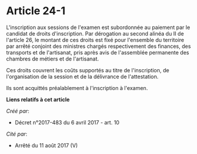 # Article 24-1

L'inscription aux sessions de l'examen est subordonnée au paiement par le candidat de droits d'inscription. Par dérogation au
second alinéa du II de l'article 26, le montant de ces droits est fixé pour l'ensemble du territoire par arrêté conjoint des
ministres chargés respectivement des finances, des transports et de l'artisanat, pris après avis de l'assemblée permanente
des chambres de métiers et de l'artisanat.

Ces droits couvrent les coûts supportés au titre de l'inscription, de l'organisation de la session et de la délivrance de
l'attestation.

Ils sont acquittés préalablement à l'inscription à l'examen.

**Liens relatifs à cet article**

_Créé par_:

  - Décret n°2017-483 du 6 avril 2017 - art. 10

_Cité par_:

  - Arrêté du 11 août 2017 (V)

